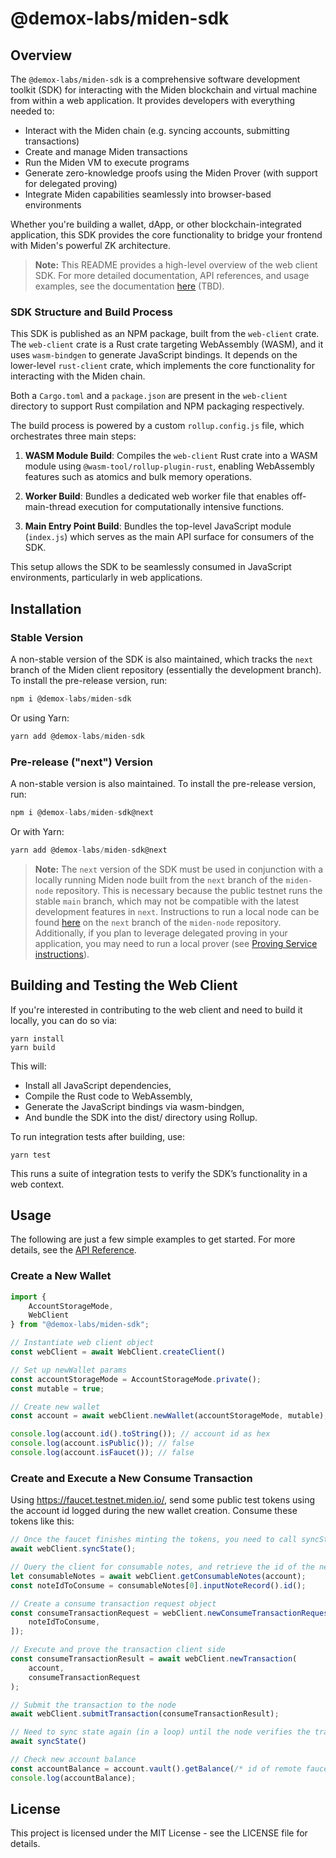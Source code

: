 # @demox-labs/miden-sdk

## Overview
The `@demox-labs/miden-sdk` is a comprehensive software development toolkit (SDK) for interacting with the Miden blockchain and virtual machine from within a web application. It provides developers with everything needed to:

* Interact with the Miden chain (e.g. syncing accounts, submitting transactions)
* Create and manage Miden transactions
* Run the Miden VM to execute programs
* Generate zero-knowledge proofs using the Miden Prover (with support for delegated proving)
* Integrate Miden capabilities seamlessly into browser-based environments

Whether you're building a wallet, dApp, or other blockchain-integrated application, this SDK provides the core functionality to bridge your frontend with Miden's powerful ZK architecture.

> **Note:** This README provides a high-level overview of the web client SDK.
For more detailed documentation, API references, and usage examples, see the documentation [here](../../docs/src/web-client) (TBD).

### SDK Structure and Build Process

This SDK is published as an NPM package, built from the `web-client` crate. The `web-client` crate is a Rust crate targeting WebAssembly (WASM), and it uses `wasm-bindgen` to generate JavaScript bindings. It depends on the lower-level `rust-client` crate, which implements the core functionality for interacting with the Miden chain.

Both a `Cargo.toml` and a `package.json` are present in the `web-client` directory to support Rust compilation and NPM packaging respectively.

The build process is powered by a custom `rollup.config.js` file, which orchestrates three main steps:

1. __WASM Module Build__: Compiles the `web-client` Rust crate into a WASM module using `@wasm-tool/rollup-plugin-rust`, enabling WebAssembly features such as atomics and bulk memory operations.

2. __Worker Build__: Bundles a dedicated web worker file that enables off-main-thread execution for computationally intensive functions.

3. __Main Entry Point Build__: Bundles the top-level JavaScript module (`index.js`) which serves as the main API surface for consumers of the SDK.

This setup allows the SDK to be seamlessly consumed in JavaScript environments, particularly in web applications.

## Installation

### Stable Version
A non-stable version of the SDK is also maintained, which tracks the `next` branch of the Miden client repository (essentially the development branch). To install the pre-release version, run:

```javascript
npm i @demox-labs/miden-sdk
```

Or using Yarn:
```javascript
yarn add @demox-labs/miden-sdk
```

### Pre-release ("next") Version
A non-stable version is also maintained. To install the pre-release version, run:

```javascript
npm i @demox-labs/miden-sdk@next
```

Or with Yarn:
```javascript
yarn add @demox-labs/miden-sdk@next
```

> **Note:** The `next` version of the SDK must be used in conjunction with a locally running Miden node built from the `next` branch of the `miden-node` repository. This is necessary because the public testnet runs the stable `main` branch, which may not be compatible with the latest development features in `next`. Instructions to run a local node can be found [here](https://github.com/0xPolygonMiden/miden-node/tree/next) on the `next` branch of the `miden-node` repository. Additionally, if you plan to leverage delegated proving in your application, you may need to run a local prover (see [Proving Service instructions](https://github.com/0xPolygonMiden/miden-base/tree/next/bin/proving-service)).

## Building and Testing the Web Client

If you're interested in contributing to the web client and need to build it locally, you can do so via:

```
yarn install
yarn build
```

This will:
* Install all JavaScript dependencies,
* Compile the Rust code to WebAssembly,
* Generate the JavaScript bindings via wasm-bindgen,
* And bundle the SDK into the dist/ directory using Rollup.

To run integration tests after building, use: 
```
yarn test
```

This runs a suite of integration tests to verify the SDK’s functionality in a web context.

## Usage

The following are just a few simple examples to get started. For more details, see the [API Reference](../../docs/src/web-client/api).

### Create a New Wallet

```typescript
import { 
    AccountStorageMode,
    WebClient
} from "@demox-labs/miden-sdk";

// Instantiate web client object
const webClient = await WebClient.createClient()

// Set up newWallet params
const accountStorageMode = AccountStorageMode.private();
const mutable = true;

// Create new wallet
const account = await webClient.newWallet(accountStorageMode, mutable);

console.log(account.id().toString()); // account id as hex
console.log(account.isPublic()); // false
console.log(account.isFaucet()); // false
```

### Create and Execute a New Consume Transaction

Using https://faucet.testnet.miden.io/, send some public test tokens using the account id logged during the new wallet creation. Consume these tokens like this:

```typescript
// Once the faucet finishes minting the tokens, you need to call syncState() so the client knows there is a note available to be consumed. In an actual application, this may need to be in a loop to constantly discover claimable notes.
await webClient.syncState();

// Query the client for consumable notes, and retrieve the id of the new note to be consumed
let consumableNotes = await webClient.getConsumableNotes(account);
const noteIdToConsume = consumableNotes[0].inputNoteRecord().id();

// Create a consume transaction request object
const consumeTransactionRequest = webClient.newConsumeTransactionRequest([
    noteIdToConsume,
]);

// Execute and prove the transaction client side
const consumeTransactionResult = await webClient.newTransaction(
    account,
    consumeTransactionRequest
);

// Submit the transaction to the node
await webClient.submitTransaction(consumeTransactionResult);

// Need to sync state again (in a loop) until the node verifies the transaction
await syncState()

// Check new account balance
const accountBalance = account.vault().getBalance(/* id of remote faucet */).toString();
console.log(accountBalance);
```

## License

This project is licensed under the MIT License - see the LICENSE file for details.
